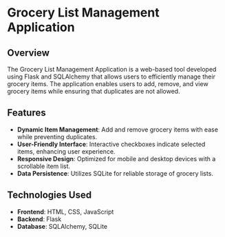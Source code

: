 # Grocery List Management Application

## Overview
The Grocery List Management Application is a web-based tool developed using Flask and SQLAlchemy that allows users to efficiently manage their grocery items. The application enables users to add, remove, and view grocery items while ensuring that duplicates are not allowed.

## Features
- **Dynamic Item Management**: Add and remove grocery items with ease while preventing duplicates.
- **User-Friendly Interface**: Interactive checkboxes indicate selected items, enhancing user experience.
- **Responsive Design**: Optimized for mobile and desktop devices with a scrollable item list.
- **Data Persistence**: Utilizes SQLite for reliable storage of grocery lists.

## Technologies Used
- **Frontend**: HTML, CSS, JavaScript
- **Backend**: Flask
- **Database**: SQLAlchemy, SQLite


